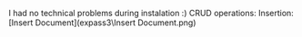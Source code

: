 I had no technical problems during instalation :)
CRUD operations:
Insertion:
[Insert Document](expass3\Insert Document.png)
